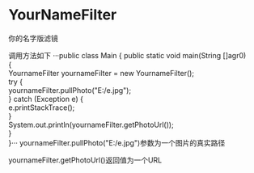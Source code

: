 # YourNameFilter
你的名字版滤镜

调用方法如下
···public class Main {
    public static  void main(String []agr0)   
    {   
        YournameFilter yournameFilter = new YournameFilter();        
        try {        
            yournameFilter.pullPhoto("E:/e.jpg");            
        } catch (Exception e) {        
            e.printStackTrace();           
        }       
        System.out.println(yournameFilter.getPhotoUrl());        
    }   
}···
yournameFilter.pullPhoto("E:/e.jpg")参数为一个图片的真实路径

yournameFilter.getPhotoUrl()返回值为一个URL

